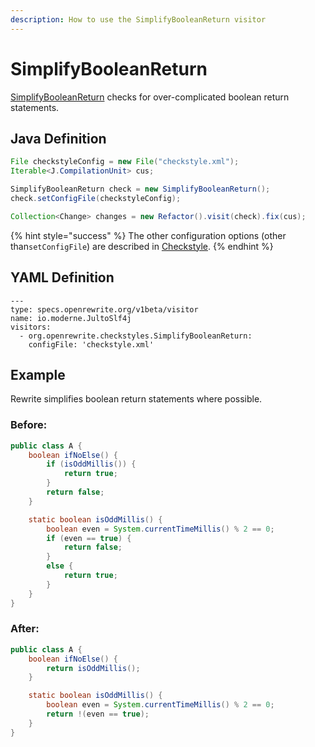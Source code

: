 ```yaml
---
description: How to use the SimplifyBooleanReturn visitor
---
```


# SimplifyBooleanReturn

[SimplifyBooleanReturn](https://checkstyle.sourceforge.io/config_coding.html#SimplifyBooleanReturn) checks for over-complicated boolean return statements.

## Java Definition

```java
File checkstyleConfig = new File("checkstyle.xml");
Iterable<J.CompilationUnit> cus;

SimplifyBooleanReturn check = new SimplifyBooleanReturn();
check.setConfigFile(checkstyleConfig);

Collection<Change> changes = new Refactor().visit(check).fix(cus);
```

{% hint style="success" %}
The other configuration options \(other than`setConfigFile`\) are described in [Checkstyle](./#configuration-options).
{% endhint %}

## YAML Definition

```text
---
type: specs.openrewrite.org/v1beta/visitor
name: io.moderne.JultoSlf4j
visitors:
  - org.openrewrite.checkstyles.SimplifyBooleanReturn:
    configFile: 'checkstyle.xml'
```

## Example

Rewrite simplifies boolean return statements where possible.

### Before:

```java
public class A {
    boolean ifNoElse() {
        if (isOddMillis()) {
            return true;
        }
        return false;
    }

    static boolean isOddMillis() {
        boolean even = System.currentTimeMillis() % 2 == 0;
        if (even == true) {
            return false;
        }
        else {
            return true;
        }
    }
}
```

### After:

```java
public class A {
    boolean ifNoElse() {
        return isOddMillis();
    }

    static boolean isOddMillis() {
        boolean even = System.currentTimeMillis() % 2 == 0;
        return !(even == true);
    }
}
```

